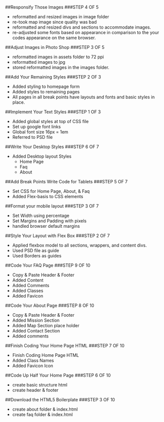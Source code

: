 ##Responsify Those Images
###STEP 4 OF 5
- reformatted and resized images in image folder
- re-took map image since quality was bad
- reformatted and resized divs and sections to accommodate images.
- re-adjusted some fonts based on appearance in comparison to the your codes appearance on the same browser.

##Adjust Images in Photo Shop
###STEP 3 OF 5
- reformatted images in assets folder to 72 ppi
- reformatted images to jpg
- stored reformatted images in the images folder.

##Add Your Remaining Styles
###STEP 2 OF 3
- Added styling to homepage form
- Added styles to remaining pages
- All pages in all break points have layouts and fonts and basic styles in place.

##Implement Your Text Styles
###STEP 1 OF 3
- Added global styles at top of CSS file
- Set up google font links
- Global font size 16px = 1em
- Referred to PSD file

##Write Your Desktop Styles
###STEP 6 OF 7
- Added Desktop layout Styles
  - Home Page
  - Faq
  - About

##Add Break Points Write Code for Tablets
###STEP 5 OF 7
- Set CSS for Home Page, About, & Faq
- Added Flex-basis to CSS elements

##Format your mobile layout
###STEP 3 OF 7
- Set Width using percentage
- Set Margins and Padding with pixels
- handled browser default margins

##Style Your Layout with Flex Box
###STEP 2 OF 7
- Applied flexbox model to all sections, wrappers, and content divs.
- Used PSD file as guide
- Used Borders as guides

##Code Your FAQ Page
###STEP 9 OF 10
- Copy & Paste Header & Footer
- Added Content
- Added Comments
- Added Classes
- Added Favicon

##Code Your About Page
###STEP 8 OF 10
- Copy & Paste Header & Footer
- Added Mission Section
- Added Map Section place holder
- Added Contact Section
- Added comments

##Finish Coding Your Home Page HTML
###STEP 7 OF 10
- Finish Coding Home Page HTML
- Added Class Names
- Added Favicon Icon

##Code Up Half Your Home Page
###STEP 6 OF 10
- create basic structure html
- create header & footer

##Download the HTML5 Boilerplate
###STEP 3 OF 10
- create about folder & index.html
- create faq folder & index.html
